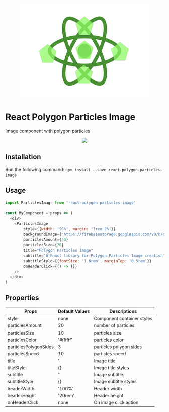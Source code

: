 <p align="center">
  <img width="400" height="300" src="assets/rppi-logo.png">
</p>

# React Polygon Particles Image
Image component with polygon particles

<p align="center">
  <img width="500" src="assets/rppi-preview.gif">
</p>

## Installation
Run the following command:
`npm install --save react-polygon-particles-image`

## Usage

```js
import ParticlesImage from 'react-polygon-particles-image'

const MyComponent = props => (
  <div>
    <ParticlesImage 
        style={{width: '96%', margin: '1rem 2%'}}
        backgroundImage={"https://firebasestorage.googleapis.com/v0/b/daily-quotes-7758f.appspot.com/o/backgrounds%2F1080p-HD-Image-Nature-Desktop.jpg?alt=media&token=59419fda-0251-4caa-8b61-79980f262050"}
        particlesAmount={50}
        particlesSize={20}
        title="Polygon Particles Image"
        subtitle="A React library for Polygon Particles Image creation"
        subtitleStyle={{fontSize: '1.6rem', marginTop: '0.5rem'}}
        onHeaderClick={() => {}}
    />
  </div>
)

```

## Properties

| Props | Default Values | Descriptions |
| --- | --- | --- |
| style | none | Component container styles |
| particlesAmount | 20 | number of particles |
| particlesSize | 10 | particles size |
| particlesColor | '#ffffff' | particles color |
| particlesPolygonSides | 3 | particles polygon sides |
| particlesSpeed | 10 | particles speed |
| title | '' | Image title |
| titleStyle | {} | Image title styles |
| subtitle | '' | Image subtitle |
| subtitleStyle | {} | Image subtitle styles |
| headerWidth | '100%' | Header width |
| headerHeight | '20rem' | Header height |
| onHeaderClick | none | On image click action |

